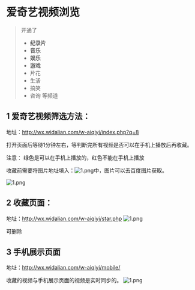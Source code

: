 # 爱奇艺视频浏览

> 开通了
>  - **纪录片**
>  - **音乐** 
>  - **娱乐** 
>  - **游戏**  
>  - 片花  
>  - 生活
>  - 搞笑 
>  - 咨询
>         等频道 



## 1 爱奇艺视频筛选方法：
地址：http://wx.widalian.com/w-aiqiyi/index.php?q=8

打开页面后等待1分钟左右，等判断完所有视频是否可以在手机上播放后再收藏。

注意： 绿色是可以在手机上播放的，红色不能在手机上播放

收藏前需要将图片地址填入：![1.png](https://github.com/lihongbin100/aiqiyi/blob/master/1.png?raw=true)中，图片可以去百度图片获取。

![1.png](https://github.com/lihongbin100/aiqiyi/blob/master/2.png?raw=true)




## 2 收藏页面：

地址：http://wx.widalian.com/w-aiqiyi/star.php
![1.png](https://github.com/lihongbin100/aiqiyi/blob/master/3.png?raw=true)


可删除

## 3 手机展示页面
地址：http://wx.widalian.com/w-aiqiyi/mobile/

收藏的视频与手机展示页面的视频是实时同步的。
![1.png](https://github.com/lihongbin100/aiqiyi/blob/master/4.png?raw=true)




